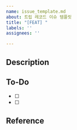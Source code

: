 ```yaml
---
name: issue_template.md
about: 트립 레코드 이슈 템플릿
title: "[FEAT] "
labels: ''
assignees: ''

---
```


## Description

## To-Do
- [ ]
- [ ]

## Reference
